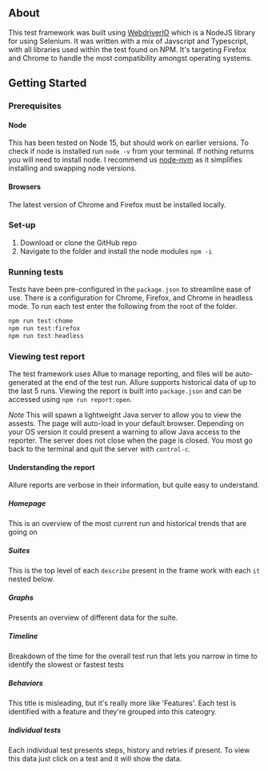 ## About
This test framework was built using [WebdriverIO](https://webdriver.io) which is a NodeJS library for using Selenium. It was written with a mix of Javscript and Typescript, with all libraries used within the test found on NPM. It's targeting Firefox and Chrome to handle the most compatibility amongst operating systems.

## Getting Started

### Prerequisites

#### Node
This has been tested on Node 15, but should work on earlier versions. To check if node is installed run `node -v` from your terminal. If nothing returns you will need to install node. I recommend us [node-nvm](https://github.com/nvm-sh/nvm) as it simplifies installing and swapping node versions.

#### Browsers
The latest version of Chrome and Firefox must be installed locally.

### Set-up
1. Download or clone the GitHub repo
2. Navigate to the folder and install the node modules `npm -i`

### Running tests

Tests have been pre-configured in the `package.json` to streamline ease of use. There is a configuration for Chrome, Firefox, and Chrome in headless mode. To run each test enter the following from the root of the folder.

```javascript
npm run test:chome
npm run test:firefox
npm run test:headless
```

### Viewing test report

The test framework uses Allue to manage reporting, and files will be auto-generated at the end of the test run. Allure supports historical data of up to the last 5 runs. Viewing the report is built into `package.json` and can be accessed using `npm run report:open`.

*Note*
This will spawn a lightweight Java server to allow you to view the assests. The page will auto-load in your default browser. Depending on your OS version it could present a warning to allow Java access to the reporter. The server does not close when the page is closed. You most go back to the terminal and quit the server with `control-c`.

#### Understanding the report

Allure reports are verbose in their information, but quite easy to understand.

##### Homepage
This is an overview of the most current run and historical trends that are going on

##### Suites
This is the top level of each `describe` present in the frame work with each `it` nested below.

##### Graphs
Presents an overview of different data for the suite.

##### Timeline
Breakdown of the time for the overall test run that lets you narrow in time to identify the slowest or fastest tests

##### Behaviors
This title is misleading, but it's really more like 'Features'. Each test is identified with a feature and they're grouped into this cateogry.

##### Individual tests
Each individual test presents steps, history and retries if present. To view this data just click on a test and it will show the data.
